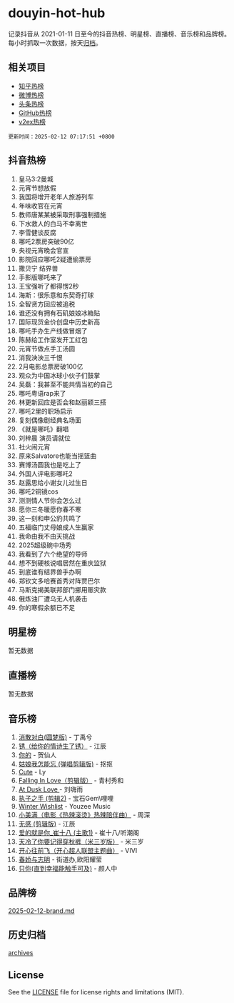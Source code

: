 # douyin-hot-hub

记录抖音从 2021-01-11 日至今的抖音热榜、明星榜、直播榜、音乐榜和品牌榜。每小时抓取一次数据，按天[归档](archives)。

## 相关项目

- [知乎热榜](https://github.com/lonnyzhang423/zhihu-hot-hub)
- [微博热榜](https://github.com/lonnyzhang423/weibo-hot-hub)
- [头条热榜](https://github.com/lonnyzhang423/toutiao-hot-hub)
- [GitHub热榜](https://github.com/lonnyzhang423/github-hot-hub)
- [v2ex热榜](https://github.com/lonnyzhang423/v2ex-hot-hub)


`更新时间：2025-02-12 07:17:51 +0800`

## 抖音热榜

1. 皇马3:2曼城
1. 元宵节想放假
1. 我国将增开老年人旅游列车
1. 年味收官在元宵
1. 教师唐某某被采取刑事强制措施
1. 下水救人的白马不幸离世
1. 李雪健谈反腐
1. 哪吒2票房突破90亿
1. 央视元宵晚会官宣
1. 影院回应哪吒2疑遭偷票房
1. 撒贝宁 结界兽
1. 手影版哪吒来了
1. 王宝强听了都得愣2秒
1. 海斯：很乐意和东契奇打球
1. 全智贤方回应被追税
1. 谁还没有拥有石矶娘娘冰箱贴
1. 国际现货金价创盘中历史新高
1. 哪吒手办生产线做冒烟了
1. 陈赫给工作室发开工红包
1. 元宵节做点手工汤圆
1. 消我泱泱三千恨
1. 2月电影总票房破100亿
1. 观众为中国冰球小伙子们鼓掌
1. 吴磊：我甚至不能共情当初的自己
1. 哪吒粤语rap来了
1. 林更新回应是否会和赵丽颖三搭
1. 哪吒2里的职场启示
1. 复刻偶像剧经典名场面
1. 《就是哪吒》翻唱
1. 刘梓晨 演员请就位
1. 社火闹元宵
1. 原来Salvatore也能当摇篮曲
1. 赛博汤圆我也是吃上了
1. 外国人评电影哪吒2
1. 赵露思给小谢女儿过生日
1. 哪吒2铜镜cos
1. 测测情人节你会怎么过
1. 愿你三冬暖愿你春不寒
1. 这一刻和申公豹共鸣了
1. 五福临门丈母娘成人生赢家
1. 我命由我不由天挑战
1. 2025超级碗中场秀
1. 我看到了六个绝望的导师
1. 想不到硬核说唱居然在重庆监狱
1. 到底谁有结界兽手办啊
1. 郑钦文多哈赛首秀对阵贾巴尔
1. 马斯克揭美联邦部门挪用赈灾款
1. 俄炼油厂遭乌无人机袭击
1. 你的寒假余额已不足

## 明星榜

暂无数据

## 直播榜

暂无数据

## 音乐榜

1. [消散对白(圆梦版)](https://sf5-hl-cdn-tos.douyinstatic.com/obj/tos-cn-ve-2774/og4jB5I5IizzoZVAAAzWgBMAsMDWoArfwBOiFs) - 丁禹兮
1. [锈（给你的情诗生了锈）](https://sf6-cdn-tos.douyinstatic.com/obj/tos-cn-ve-2774/o8a1PBtVqIYbPEGK6e5A4egedVMdm3fCIz6bbE) - 江辰
1. [你的](https://sf5-hl-cdn-tos.douyinstatic.com/obj/tos-cn-ve-2774/oYuIeKf42jB7sEV6B2upMdpYAgfrQWj0FeRegh) - 贺仙人
1. [姑娘我怎能忘 (弹唱剪辑版)](https://sf5-hl-cdn-tos.douyinstatic.com/obj/tos-cn-ve-2774/okamwrBGEMz6illuEofAsMV4yzF5tVWbBiA5AI) - 抠抠
1. [Cute](https://sf5-hl-cdn-tos.douyinstatic.com/obj/tos-cn-ve-2774/o4IbIzHWKAAB4wsS5qMBRiiAlEBGTpQRNfFvuo) - Ly
1. [Falling In Love（剪辑版）](https://sf3-cdn-tos.douyinstatic.com/obj/tos-cn-ve-2774/o8ajpA8zzgBPahbBIO8AcKGBLJezFCRd1wfP9f) - 青村秀和
1. [ At Dusk  Love ](https://sf5-hl-cdn-tos.douyinstatic.com/obj/tos-cn-ve-2774/o8CrpCf5CaYgI4ZrtQgMQAFEfuGqNnRSDQAPBc) - 刘嗨雨
1. [执子之手 (剪辑2)](https://sf5-hl-cdn-tos.douyinstatic.com/obj/tos-cn-ve-2774/oUoZLQjCc31XzqsBnBQUNgeKtYPBcgbFDwtfcu) - 宝石Gem\哩哩
1. [Winter Wishlist](https://sf5-hl-cdn-tos.douyinstatic.com/obj/tos-cn-ve-2774/oIIgUOeamCFCVAzxN6MFRLIBlLGpUqQxeeHrLE) - Youzee Music
1. [小美满（电影《热辣滚烫》热辣陪伴曲）](https://sf5-hl-cdn-tos.douyinstatic.com/obj/tos-cn-ve-2774/o0GAn2lSgfZIDUgtevCGDQYnFg4CwnrBaxbTZL) - 周深
1. [无感 (剪辑版)](https://sf5-hl-cdn-tos.douyinstatic.com/obj/tos-cn-ve-2774/o0eIsUzJBDlQaQFC5OFlgbMEZC1TFYBftOBn6p) - 江辰
1. [爱的就是你_崔十八 (主歌1)](https://sf5-hl-cdn-tos.douyinstatic.com/obj/tos-cn-ve-2774/oI5BO5DhFZ6UTcNCnZaOCBLtZ7WIMQGfgnXf5E) - 崔十八/听潮阁
1. [天冷了你要记得穿秋裤（米三岁版）](https://sf5-hl-cdn-tos.douyinstatic.com/obj/tos-cn-ve-2774/oQlIwVIDWiZ6BQilAorS7MA0AgCkQDvcZAdm1) - 米三岁
1. [开心往前飞（开心超人联盟主题曲）](https://sf5-hl-cdn-tos.douyinstatic.com/obj/tos-cn-ve-2774/9d8fb7c82cf1421fb93a9fe925275e0a) - VIVI
1. [春娇与志明](https://sf3-cdn-tos.douyinstatic.com/obj/tos-cn-ve-2774/e530d8fceb7044b39707d7f9ff54add1) - 街道办,欧阳耀莹
1. [只你(直到幸福能触手可及)](https://sf5-hl-cdn-tos.douyinstatic.com/obj/tos-cn-ve-2774/o0lBkRDzFTeaVSUz3ZZSCBVtZ5DIMQGfgmEAuE) - 颜人中

## 品牌榜

[2025-02-12-brand.md](archives/2025-02-12-brand.md)

## 历史归档

[archives](archives)

## License

See the [LICENSE](LICENSE) file for license rights and limitations (MIT).
